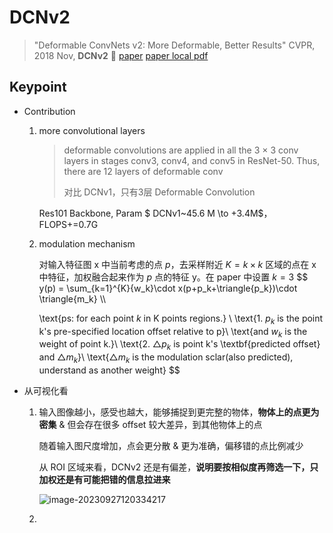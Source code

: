 # DCNv2

> "Deformable ConvNets v2: More Deformable, Better Results" CVPR, 2018 Nov, **DCNv2** :statue_of_liberty:
> [paper](https://arxiv.org/abs/1811.11168)
> [paper local pdf](./2018_11_CVPR_Deformable-ConvNets-v2--More-Deformable--Better-Results.pdf)

## Keypoint

- Contribution

  1. more convolutional layers

     > deformable convolutions are applied in all the 3 × 3 conv layers in stages conv3, conv4, and conv5 in ResNet-50. Thus, there are 12 layers of deformable conv
     >
     > 对比 DCNv1，只有3层 Deformable Convolution

     Res101 Backbone, Param $ DCNv1~45.6 M \to +3.4M$，FLOPS+=0.7G

  2. modulation mechanism

     对输入特征图 x 中当前考虑的点 $p$，去采样附近 $K=k \times k$ 区域的点在 x 中特征，加权融合起来作为 $p$ 点的特征 y。在 paper 中设置 $k=3$
     $$
     y(p) = \sum_{k=1}^{K}{w_k}\cdot x(p+p_k+\triangle{p_k})\cdot \triangle{m_k} \\\\
     
     \text{ps: for each point $k$ in K points regions.} \\
     \text{1. $p_k$ is the point k's pre-specified location offset relative to p}\\
     \text{and $w_k$ is the weight of point k.}\\
     \text{2. $\triangle{p_k}$ is point k's \textbf{predicted offset} and $\triangle{m_k}$}\\
     \text{$\triangle{m_k}$ is the modulation sclar(also predicted), understand as another weight}
     $$

- 从可视化看

  1. 输入图像越小，感受也越大，能够捕捉到更完整的物体，**物体上的点更为密集** & 但会存在很多 offset 较大差异，到其他物体上的点

     随着输入图尺度增加，点会更分散 & 更为准确，偏移错的点比例减少

     从 ROI 区域来看，DCNv2 还是有偏差，**说明要按相似度再筛选一下，只加权还是有可能把错的信息拉进来**

     ![image-20230927120334217](C:\Users\Loki\workspace\Tongji_CV_group\docs\2018_11_CVPR_Deformable-ConvNets-v2--More-Deformable--Better-Results_Note\image-20230927120334217.png)

  2. 

